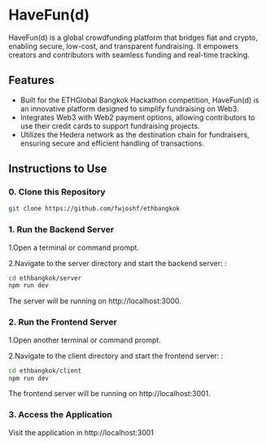 # HaveFun(d)

HaveFun(d) is a global crowdfunding platform that bridges fiat and crypto, enabling secure, low-cost, and transparent fundraising. It empowers creators and contributors with seamless funding and real-time tracking.

## Features

- Built for the ETHGlobal Bangkok Hackathon competition, HaveFun(d) is an innovative platform designed to simplify fundraising on Web3.
- Integrates Web3 with Web2 payment options, allowing contributors to use their credit cards to support fundraising projects.
- Utilizes the Hedera network as the destination chain for fundraisers, ensuring secure and efficient handling of transactions.

## Instructions to Use

### 0. Clone this Repository
```bash
git clone https://github.com/fwjoshf/ethbangkok
```

### 1. Run the Backend Server

1.Open a terminal or command prompt.

2.Navigate to the server directory and start the backend server: :
```bash
cd ethbangkok/server
npm run dev
```

The server will be running on http://localhost:3000.

### 2. Run the Frontend Server

1.Open another terminal or command prompt.

2.Navigate to the client directory and start the frontend server: :
```bash
cd ethbangkok/client
npm run dev
```

The frontend server will be running on http://localhost:3001.

### 3. Access the Application

Visit the application in http://localhost:3001


